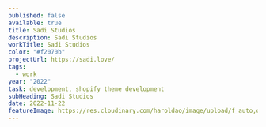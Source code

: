```yaml
---
published: false
available: true
title: Sadi Studios
description: Sadi Studios
workTitle: Sadi Studios
color: "#f2070b"
projectUrl: https://sadi.love/
tags:
  - work
year: "2022"
task: development, shopify theme development
subHeading: Sadi Studios
date: 2022-11-22
featureImage: https://res.cloudinary.com/haroldao/image/upload/f_auto,q_auto/v1669156345/Sadi-Studios-cover-2_yuvnqh.webp
---
```

